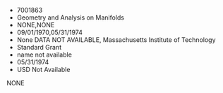 * 7001863
* Geometry and Analysis on Manifolds
* NONE,NONE
* 09/01/1970,05/31/1974
* None   DATA NOT AVAILABLE, Massachusetts Institute of Technology
* Standard Grant
*   name not available
* 05/31/1974
* USD Not Available

NONE